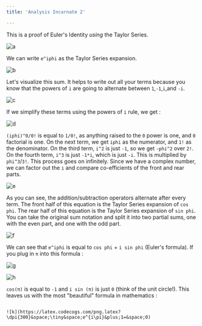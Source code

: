 ```yaml
---
title: 'Analysis Incarnate 2'

---
```


This is a proof of Euler's Identity *using* the Taylor Series. 

![a](https://latex.codecogs.com/png.latex?\dpi{300}&space;\tiny&space;e^{i\pi}&plus;1=0)

We can write `e^iphi` as the Taylor Series expansion. 

![b](https://latex.codecogs.com/png.latex?\dpi{300}&space;\tiny&space;e^{i\phi}=\sum_{n=0}^{\infty}\frac{(i\phi)^{n}}{n!})

Let's visualize this sum. It helps to write out all your terms because you know that the powers of `i` are going to alternate between `1`,`-1`,`i`,and `-i`.
<!--more-->
![c](https://latex.codecogs.com/png.latex?\dpi{300}&space;\tiny&space;=\frac{\left(i\phi&space;\:\right)^0}{0!}&plus;\frac{\left(i\phi&space;\right)^1}{1!}&plus;\frac{\left(i\phi&space;\:\right)^2}{2!}&plus;\frac{\left(i\phi&space;\:\right)^3}{3!}&plus;\frac{\left(i\phi&space;\:\right)^4}{4!}&plus;...)

If we simplify these terms using the powers of `i` rule,  we get : 

![d](https://latex.codecogs.com/png.latex?\dpi{300}&space;\tiny&space;=\frac{1}{0!}&plus;i\left(\frac{\phi}{1!}\right)-\frac{\phi^2}{2!}-i\left(\frac{\phi^3}{3!}\right)&plus;\frac{\phi^4}{4!}&plus;...)

`(iphi)^0/0!` is equal to `1/0!`, as anything raised to the `0` power is one, and `0` factorial is one. On the next term, we get `iphi` as the numerator, and `1!` as the denominator. On the third term,  `i^2` is just `-1`, so we get `-phi^2` over `2!`. On the fourth term, `i^3` is just `-1*i`, which is just `-i`. This is multiplied by `phi^3`/`3!`. This process goes on infinitely. Since we have a complex number, we can factor out the `i` and compare co-efficients of the front and rear parts. 

![e](https://latex.codecogs.com/png.latex?\dpi{300}&space;\tiny&space;=\left(\frac{1}{0!}-\frac{\phi&space;^2}{2!}&plus;\frac{\phi&space;^4}{4!}-...\right)&plus;i\left(\frac{\phi&space;^1}{1!}-\frac{\phi&space;^3}{3!}&plus;\frac{\phi&space;^5}{5!}-...\right))

As you can see, the addition/subtraction operators alternate after every term. The front half of this equation is the Taylor Series expansion of `cos phi`. The rear half of this equation is the Taylor Series expansion of `sin phi`. You can take the original sum notation and split it into two partial sums, one with the even part, and one with the odd part.  

![f](https://latex.codecogs.com/png.latex?\dpi{300}&space;\tiny&space;=cos(\phi)&plus;isin(\phi))

We can see that `e^iphi` is equal to `cos phi` + `i sin phi` (Euler's formula). If you plug in `π` into this formula : 

![g](https://latex.codecogs.com/png.latex?\dpi{300}&space;\tiny&space;e^{i\pi}=&space;cos(\pi)&plus;i&space;sin&space;(\pi))

![h](https://latex.codecogs.com/png.latex?\dpi{300}&space;\tiny&space;=&space;-1&plus;0)

`cos(π)` is equal to `-1` and `i sin (π)` is just `0` (think of the unit circle!). This leaves us with the most "beautiful" formula in mathematics :

  																			 ![k](https://latex.codecogs.com/png.latex?\dpi{300}&space;\tiny&space;e^{i\pi}&plus;1=&space;0)